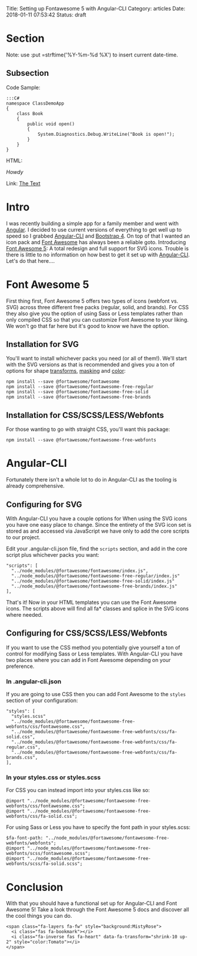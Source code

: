 Title: Setting up Fontawesome 5 with Angular-CLI
Category: articles
Date: 2018-01-11 07:53:42
Status: draft

# Section

Note: use :put =strftime('%Y-%m-%d %X') to insert current date-time.

## Subsection

Code Sample:

    :::C#
    namespace ClassDemoApp
    {
        class Book
        {
            public void open()
            {
                System.Diagnostics.Debug.WriteLine("Book is open!");
            }
        }
    }

HTML:

<em>Howdy</em>

Link: [The Text](http://j3hyde.github.io)



# Intro
I was recently building a simple app for a family member and went with [Angular](https://angular.io/).  I decided to use current versions of everything to get well up to speed so I grabbed [Angular-CLI](https://cli.angular.io/) and [Bootstrap 4](https://getbootstrap.com/).  On top of that I wanted an icon pack and [Font Awesome](http://fontawesome.io/) has always been a reliable goto.  Introducing [Font Awesome 5](https://fontawesome.com):  A total redesign and full support for SVG icons.  Trouble is there is little to no information on how best to get it set up with [Angular-CLI](https://cli.angular.io/).  Let's do that here....

# Font Awesome 5 
First thing first, Font Awesome 5 offers two types of icons (webfont vs. SVG) across three different free packs (regular, solid, and brands).  For CSS they also give you the option of using Sass or Less templates rather than only compiled CSS so that you can customize Font Awesome to your liking.  We won't go that far here but it's good to know we have the option.

## Installation for SVG
You'll want to install whichever packs you need (or all of them!).  We'll start with the SVG versions as that is recommended and gives you a ton of options for shape [transforms](https://fontawesome.com/how-to-use/svg-with-js#power-transforms), [masking](https://fontawesome.com/how-to-use/svg-with-js#masking) and [color](https://fontawesome.com/how-to-use/svg-with-js#layering):

    npm install --save @fortawesome/fontawesome
    npm install --save @fortawesome/fontawesome-free-regular
    npm install --save @fortawesome/fontawesome-free-solid
    npm install --save @fortawesome/fontawesome-free-brands

## Installation for CSS/SCSS/LESS/Webfonts
For those wanting to go with straight CSS, you'll want this package:

    npm install --save @fortawesome/fontawesome-free-webfonts
 
# Angular-CLI
Fortunately there isn't a whole lot to do in Angular-CLI as the tooling is already comprehensive.

## Configuring for SVG
With Angular-CLI you have a couple options for 
When using the SVG icons you have one easy place to change.  Since the entirety of the SVG icon set is stored as and accessed via JavaScript we have only to add the core scripts to our project.

Edit your .angular-cli.json file, find the `scripts` section, and add in the core script plus whichever packs you want:

    "scripts": [
      "../node_modules/@fortawesome/fontawesome/index.js",
      "../node_modules/@fortawesome/fontawesome-free-regular/index.js"
      "../node_modules/@fortawesome/fontawesome-free-solid/index.js"
      "../node_modules/@fortawesome/fontawesome-free-brands/index.js"
    ],

That's it!  Now in your HTML templates you can use the Font Awesome icons.  The scripts above will find all fa\* classes and splice in the SVG icons where needed.


## Configuring for CSS/SCSS/LESS/Webfonts
If you want to use the CSS method you potentially give yourself a ton of control for modifying Sass or Less templates.  With Angular-CLI you have two places where you can add in Font Awesome depending on your preference.

### In .angular-cli.json
If you are going to use CSS then you can add Font Awesome to the `styles` section of your configuration:

    "styles": [
      "styles.scss"
      "../node_modules/@fortawesome/fontawesome-free-webfonts/css/fontawesome.css",
      "../node_modules/@fortawesome/fontawesome-free-webfonts/css/fa-solid.css",
      "../node_modules/@fortawesome/fontawesome-free-webfonts/css/fa-regular.css",
      "../node_modules/@fortawesome/fontawesome-free-webfonts/css/fa-brands.css",
    ],


### In your styles.css or styles.scss
For CSS you can instead import into your styles.css like so:

    @import "../node_modules/@fortawesome/fontawesome-free-webfonts/css/fontawesome.css";
    @import "../node_modules/@fortawesome/fontawesome-free-webfonts/css/fa-solid.css";

For using Sass or Less you have to specify the font path in your styles.scss:

    $fa-font-path: "../node_modules/@fortawesome/fontawesome-free-webfonts/webfonts";
    @import "../node_modules/@fortawesome/fontawesome-free-webfonts/scss/fontawesome.scss";
    @import "../node_modules/@fortawesome/fontawesome-free-webfonts/scss/fa-solid.scss";


# Conclusion
With that you should have a functional set up for Angular-CLI and Font Awesome 5!  Take a look through the Font Awesome 5 docs and discover all the cool things you can do.

    <span class="fa-layers fa-fw" style="background:MistyRose">
      <i class="fas fa-bookmark"></i>
      <i class="fa-inverse fas fa-heart" data-fa-transform="shrink-10 up-2" style="color:Tomato"></i>
    </span>
